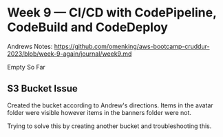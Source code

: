 # Week 9 — CI/CD with CodePipeline, CodeBuild and CodeDeploy

Andrews Notes: <https://github.com/omenking/aws-bootcamp-cruddur-2023/blob/week-9-again/journal/week9.md>

Empty So Far

## S3 Bucket Issue

Created the bucket according to Andrew's directions. Items in the avatar folder were visible however items in the banners folder were not.

Trying to solve this by creating another bucket and troubleshooting this.